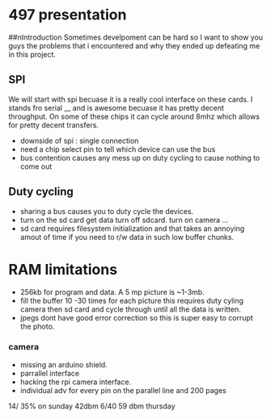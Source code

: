 # 497 presentation
##nIntroduction
Sometimes develpoment can be hard so I want to show you guys the problems that i encountered and why they ended up defeating me in this project.

## SPI
We will start with spi becuase it is a really cool interface on these cards. I stands fro serial __
and is awesome becuase it has pretty decent throughput. On some of these chips it can cycle around 8mhz which allows for pretty decent transfers.

* downside of spi : single connection
* need a chip select pin to tell which device can use the bus
* bus contention causes any mess up on duty cycling to cause nothing to come out


## Duty cycling
* sharing a bus causes you to duty cycle the devices.
* turn on the sd card get data turn off sdcard. turn on camera ...
* sd card requires filesystem initialization and that takes an annoying amout of time if you need to r/w data in such low buffer chunks.


# RAM limitations
* 256kb for program and data. A 5 mp picture is ~1-3mb.
* fill the buffer 10 -30 times for each picture this requires duty cyling camera then sd card and cycle through until all the data is written.
* jpegs dont have good error correction so this is super easy to corrupt the photo.

### camera
* missing an arduino shield.
* parrallel interface
* hacking the rpi camera interface.
* individual adv for every pin on the parallel line and 200 pages

14/ 35% on sunday 42dbm
6/40 59 dbm thursday
